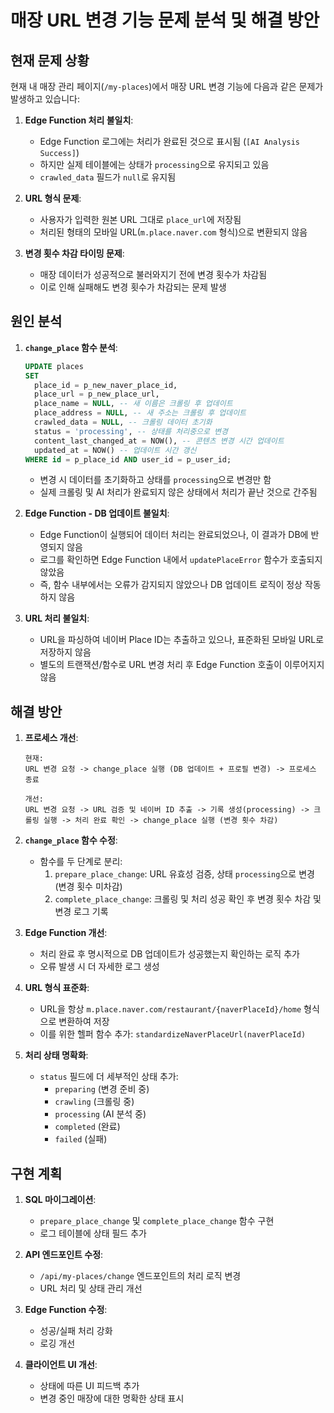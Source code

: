 # 매장 URL 변경 기능 문제 분석 및 해결 방안

## 현재 문제 상황

현재 내 매장 관리 페이지(`/my-places`)에서 매장 URL 변경 기능에 다음과 같은 문제가 발생하고 있습니다:

1. **Edge Function 처리 불일치**:

   - Edge Function 로그에는 처리가 완료된 것으로 표시됨 (`[AI Analysis Success]`)
   - 하지만 실제 테이블에는 상태가 `processing`으로 유지되고 있음
   - `crawled_data` 필드가 `null`로 유지됨

2. **URL 형식 문제**:

   - 사용자가 입력한 원본 URL 그대로 `place_url`에 저장됨
   - 처리된 형태의 모바일 URL(`m.place.naver.com` 형식)으로 변환되지 않음

3. **변경 횟수 차감 타이밍 문제**:
   - 매장 데이터가 성공적으로 불러와지기 전에 변경 횟수가 차감됨
   - 이로 인해 실패해도 변경 횟수가 차감되는 문제 발생

## 원인 분석

1. **`change_place` 함수 분석**:

   ```sql
   UPDATE places
   SET
     place_id = p_new_naver_place_id,
     place_url = p_new_place_url,
     place_name = NULL, -- 새 이름은 크롤링 후 업데이트
     place_address = NULL, -- 새 주소는 크롤링 후 업데이트
     crawled_data = NULL, -- 크롤링 데이터 초기화
     status = 'processing', -- 상태를 처리중으로 변경
     content_last_changed_at = NOW(), -- 콘텐츠 변경 시간 업데이트
     updated_at = NOW() -- 업데이트 시간 갱신
   WHERE id = p_place_id AND user_id = p_user_id;
   ```

   - 변경 시 데이터를 초기화하고 상태를 `processing`으로 변경만 함
   - 실제 크롤링 및 AI 처리가 완료되지 않은 상태에서 처리가 끝난 것으로 간주됨

2. **Edge Function - DB 업데이트 불일치**:

   - Edge Function이 실행되어 데이터 처리는 완료되었으나, 이 결과가 DB에 반영되지 않음
   - 로그를 확인하면 Edge Function 내에서 `updatePlaceError` 함수가 호출되지 않았음
   - 즉, 함수 내부에서는 오류가 감지되지 않았으나 DB 업데이트 로직이 정상 작동하지 않음

3. **URL 처리 불일치**:
   - URL을 파싱하여 네이버 Place ID는 추출하고 있으나, 표준화된 모바일 URL로 저장하지 않음
   - 별도의 트랜잭션/함수로 URL 변경 처리 후 Edge Function 호출이 이루어지지 않음

## 해결 방안

1. **프로세스 개선**:

   ```
   현재:
   URL 변경 요청 -> change_place 실행 (DB 업데이트 + 프로필 변경) -> 프로세스 종료

   개선:
   URL 변경 요청 -> URL 검증 및 네이버 ID 추출 -> 기록 생성(processing) -> 크롤링 실행 -> 처리 완료 확인 -> change_place 실행 (변경 횟수 차감)
   ```

2. **`change_place` 함수 수정**:

   - 함수를 두 단계로 분리:
     1. `prepare_place_change`: URL 유효성 검증, 상태 `processing`으로 변경 (변경 횟수 미차감)
     2. `complete_place_change`: 크롤링 및 처리 성공 확인 후 변경 횟수 차감 및 변경 로그 기록

3. **Edge Function 개선**:

   - 처리 완료 후 명시적으로 DB 업데이트가 성공했는지 확인하는 로직 추가
   - 오류 발생 시 더 자세한 로그 생성

4. **URL 형식 표준화**:

   - URL을 항상 `m.place.naver.com/restaurant/{naverPlaceId}/home` 형식으로 변환하여 저장
   - 이를 위한 헬퍼 함수 추가: `standardizeNaverPlaceUrl(naverPlaceId)`

5. **처리 상태 명확화**:
   - `status` 필드에 더 세부적인 상태 추가:
     - `preparing` (변경 준비 중)
     - `crawling` (크롤링 중)
     - `processing` (AI 분석 중)
     - `completed` (완료)
     - `failed` (실패)

## 구현 계획

1. **SQL 마이그레이션**:

   - `prepare_place_change` 및 `complete_place_change` 함수 구현
   - 로그 테이블에 상태 필드 추가

2. **API 엔드포인트 수정**:

   - `/api/my-places/change` 엔드포인트의 처리 로직 변경
   - URL 처리 및 상태 관리 개선

3. **Edge Function 수정**:

   - 성공/실패 처리 강화
   - 로깅 개선

4. **클라이언트 UI 개선**:
   - 상태에 따른 UI 피드백 추가
   - 변경 중인 매장에 대한 명확한 상태 표시
